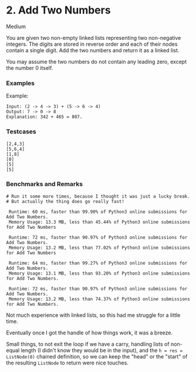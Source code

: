 # 2. Add Two Numbers

Medium

You are given two non-empty linked lists representing two non-negative integers. The digits are stored in reverse order and each of their nodes contain a single digit. Add the two numbers and return it as a linked list.

You may assume the two numbers do not contain any leading zero, except the number 0 itself.


### Examples

Example:
```
Input: (2 -> 4 -> 3) + (5 -> 6 -> 4)
Output: 7 -> 0 -> 8
Explanation: 342 + 465 = 807.
```

### Testcases
```
[2,4,3]
[5,6,4]
[1,8]
[0]
[5]
[5]
```

### Benchmarks and Remarks

```
# Run it some more times, because I thought it was just a lucky break.
# But actually the thing does go really fast!

 Runtime: 60 ms, faster than 99.90% of Python3 online submissions for Add Two Numbers.
 Memory Usage: 13.3 MB, less than 45.44% of Python3 online submissions for Add Two Numbers

 Runtime: 72 ms, faster than 90.97% of Python3 online submissions for Add Two Numbers.
 Memory Usage: 13.2 MB, less than 77.02% of Python3 online submissions for Add Two Numbers

 Runtime: 64 ms, faster than 99.27% of Python3 online submissions for Add Two Numbers.
 Memory Usage: 13.1 MB, less than 93.20% of Python3 online submissions for Add Two Numbers.

 Runtime: 72 ms, faster than 90.97% of Python3 online submissions for Add Two Numbers.
 Memory Usage: 13.2 MB, less than 74.37% of Python3 online submissions for Add Two Numbers.
```


Not much experience with linked lists, so this had me struggle for a little time.

Eventually once I got the handle of how things work, it was a breeze. 

Small things, to not exit the loop if we have a carry, handling lists of non-equal length (I didn't know they would be in the input), and the `h = res = ListNode(0)` chained definition, so we can keep the "head" or the "start" of the resulting `ListNode` to return were nice touches.

